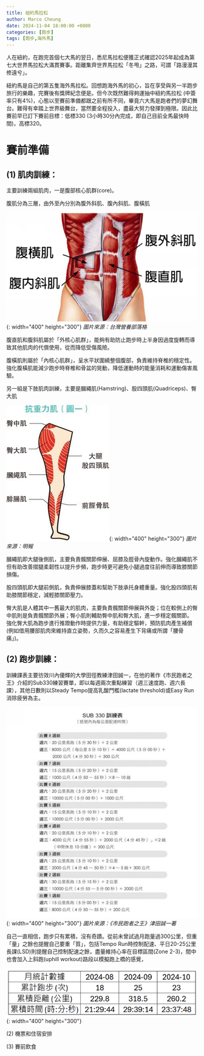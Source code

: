 ```yaml
---
title: 紐約馬拉松
author: Marco Cheung
date: 2024-11-04 18:00:00 +0800
categories: [跑步]
tags: [跑步,海外馬]
---
```


人在紐約，在跑完首個七大馬的翌日，悉尼馬拉松便獲正式確認2025年起成為第七大世界馬拉松大滿貫賽事。距離集齊世界馬拉松「冬甩」之路，可謂「路漫漫其修遠兮」。

紐約馬是自己的第五隻海外馬拉松。回想跑海外馬的初心，旨在享受與另一半跑步旅行的樂趣，完賽後有獎牌紀念便是。但今次既然難得夠運抽中紐約馬拉松 (中簽率只有4%)，心態以至賽前準備都跟之前有所不同，畢竟六大馬是跑者們的夢幻舞台。難得有幸踏上世界級舞台，當然要全程投入，盡最大努力發揮到極限。因此比賽前早已訂下賽前目標：低標330 (3小時30分內完成，即自己目前全馬最快時間)，高標320。

# 賽前準備
## (1) 肌肉訓練：

主要訓練兩組肌肉，一是腹部核心肌群(core)。

腹肌分為三層，由外至內分別為腹外斜肌、腹內斜肌、腹橫肌

![core](/images/core.jpg){: width="400" height="300"}
_圖片來源：台灣營養部落格_

腹直肌和腹斜肌屬於「外核心肌群」，能夠有助防止跑步時上半身因過度旋轉而導致其他肌肉的代償使用，從而降低受傷風險。

腹橫肌則屬於「內核心肌群」，呈水平狀圍繞整個腹部，負責維持脊椎的穩定性。強化腹橫肌能減少跑步時脊椎和骨盆的晃動，降低運動時的能量消耗和運動傷害風驗。

另一組是下肢肌肉訓練，主要是膕繩肌(Hamstring)、股四頭肌(Quadriceps)、臀大肌

![knee-muscle](/images/knee-muscle.jpg){: width="400" height="300"}
_圖片來源：明報_

膕繩肌即大腿後側肌，主要負責髖關節伸展、屈膝及脛骨內旋動作。強化膕繩肌不但有助改善摺腿柔韌性以提升步頻，跑步時更可避免小腿過度往前伸而導致膝關節損傷。

股四頭肌即大腿前側肌，負責伸展膝蓋和幫助下肢承托身體重量。強化股四頭肌有助膝關節穩定，減輕膝關節壓力。

臀大肌是人體其中一舊最大的肌肉，主要負責髖關節伸展與外旋；位在較側上的臀中肌則是負責髖關節外展；臀小肌則輔助臀中肌和臀大肌，進一步穩定髖關節。
強化臀大肌為跑步進行推蹬動作時提供力量，有助穩定驅幹，預防肌肉產生補償 (例如借用腰部肌肉來維持直立姿勢，久而久之容易產生下背痛或所謂「腰骨痛」)。


## (2) 跑步訓練：
訓練課表主要彷效川內優輝的大學田徑教練津田誠一，在他的著作《市民跑者之王》介紹的Sub330練習賽單，即以每週兩次重點練習（週三速度跑、週六長課），其他日數則以Steady Tempo提高乳酸門檻(lactate threshold)或Easy Run消除疲勞為主。

![sub330](/images/sub330_training_schedule.jpg){: width="400" height="300"}
_圖片來源：《市民跑者之王》津田誠一著_


自己一直相信，跑步只有累積，沒有奇蹟。從前未曾試過月跑量過300公里，但重「量」之餘也提醒自己要重「質」，包括Tempo Run時控制配速、平日20-25公里長課(LSD)則提醒自己控制配速之餘，盡量維持心率在目標區間(Zone 2-3)，間中也會加入上斜跑(uphill workout)路段以模擬跑上橋的感覺，

![training-jul-to-oct24](/images/running-training-jul-to-oct24.png){: width="400" height="300"}


(2) 機票和住宿安排



(3) 賽前飲食